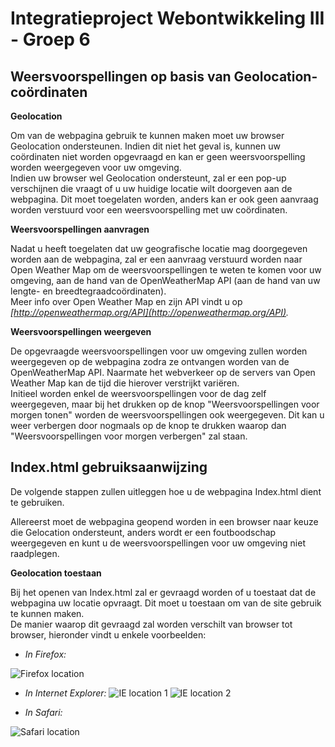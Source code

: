 Integratieproject Webontwikkeling III - Groep 6
==============

Weersvoorspellingen op basis van Geolocation-coördinaten
--------------

**Geolocation** 

Om van de webpagina gebruik te kunnen maken moet uw browser Geolocation ondersteunen. Indien dit niet het geval is, kunnen uw coördinaten niet worden opgevraagd en kan er geen weersvoorspelling worden weergegeven voor uw omgeving.   
Indien uw browser wel Geolocation ondersteunt, zal er een pop-up verschijnen die vraagt of u uw huidige locatie wilt doorgeven aan de webpagina. Dit moet toegelaten worden, anders kan er ook geen aanvraag worden verstuurd voor een weersvoorspelling met uw coördinaten.

**Weersvoorspellingen aanvragen**

Nadat u heeft toegelaten dat uw geografische locatie mag doorgegeven worden aan de webpagina, zal er een aanvraag verstuurd worden naar Open Weather Map om de weersvoorspellingen te weten te komen voor uw omgeving, aan de hand van de OpenWeatherMap API (aan de hand van uw lengte- en breedtegraadcoördinaten).  
Meer info over Open Weather Map en zijn API vindt u op 
*[http://openweathermap.org/API](http://openweathermap.org/API).*

**Weersvoorspellingen weergeven**

De opgevraagde weersvoorspellingen voor uw omgeving zullen worden weergegeven op de webpagina zodra ze ontvangen worden van de OpenWeatherMap API. Naarmate het webverkeer op de servers van Open Weather Map kan de tijd die hierover verstrijkt variëren.   
Initieel worden enkel de weersvoorspellingen voor de dag zelf weergegeven, maar bij het drukken op de knop "Weersvoorspellingen voor morgen tonen" worden de weersvoorspellingen ook weergegeven. Dit kan u weer verbergen door nogmaals op de knop te drukken waarop dan "Weersvoorspellingen voor morgen verbergen" zal staan.


Index.html gebruiksaanwijzing
--------------

De volgende stappen zullen uitleggen hoe u de webpagina Index.html dient te gebruiken.  

Allereerst moet de webpagina geopend worden in een browser naar keuze die Gelocation ondersteunt, anders wordt er een foutboodschap weergegeven en kunt u de weersvoorspellingen voor uw omgeving niet raadplegen.

**Geolocation toestaan**

Bij het openen van Index.html zal er gevraagd worden of u toestaat dat de webpagina uw locatie opvraagt. Dit moet u toestaan om van de site gebruik te kunnen maken.  
De manier waarop dit gevraagd zal worden verschilt van browser tot browser, hieronder vindt u enkele voorbeelden:

- *In Firefox:*

![Firefox location](https://raw.github.com/mifieli/Groep6WOIII/master/img/firefoxLocation.PNG)

- *In Internet Explorer:*
![IE location 1](https://raw.github.com/mifieli/Groep6WOIII/master/img/ieLocation1.PNG)
![IE location 2](https://raw.github.com/mifieli/Groep6WOIII/master/img/ieLocation2.PNG)

- *In Safari:*

![Safari location](https://raw.github.com/mifieli/Groep6WOIII/master/img/safariLocation.PNG)



